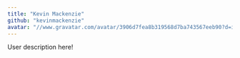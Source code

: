 ```yaml
---
title: "Kevin Mackenzie"
github: "kevinmackenzie"
avatar: "//www.gravatar.com/avatar/3906d7fea8b319568d7ba743567eeb90?d=identicon"
---
```


User description here!

